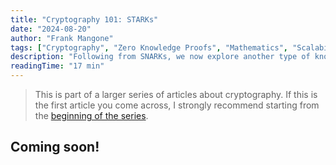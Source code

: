 ```yaml
---
title: "Cryptography 101: STARKs"
date: "2024-08-20"
author: "Frank Mangone"
tags: ["Cryptography", "Zero Knowledge Proofs", "Mathematics", "Scalability"]
description: "Following from SNARKs, we now explore another type of knowledge proofs tailored for scalability"
readingTime: "17 min"
---
```


> This is part of a larger series of articles about cryptography. If this is the first article you come across, I strongly recommend starting from the [beginning of the series](/en/blog/cryptography-101/where-to-start).

## Coming soon!
